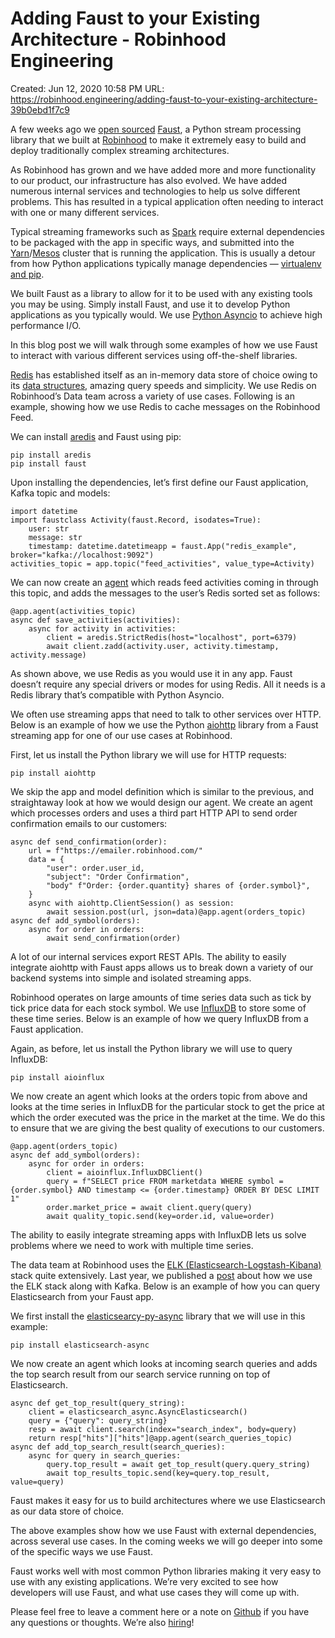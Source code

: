 # Adding Faust to your Existing Architecture - Robinhood Engineering

Created: Jun 12, 2020 10:58 PM
URL: https://robinhood.engineering/adding-faust-to-your-existing-architecture-39b0ebd1f7c9

A few weeks ago we [open sourced](https://robinhood.engineering/faust-stream-processing-for-python-a66d3a51212d) [Faust](https://github.com/robinhood/faust), a Python stream processing library that we built at [Robinhood](https://robinhood.com/) to make it extremely easy to build and deploy traditionally complex streaming architectures.

As Robinhood has grown and we have added more and more functionality to our product, our infrastructure has also evolved. We have added numerous internal services and technologies to help us solve different problems. This has resulted in a typical application often needing to interact with one or many different services.

Typical streaming frameworks such as [Spark](https://spark.apache.org/streaming/) require external dependencies to be packaged with the app in specific ways, and submitted into the [Yarn](https://hadoop.apache.org/docs/current/hadoop-yarn/hadoop-yarn-site/YARN.html)/[Mesos](http://mesos.apache.org/) cluster that is running the application. This is usually a detour from how Python applications typically manage dependencies — [virtualenv and pip](https://docs.python-guide.org/dev/virtualenvs/).

We built Faust as a library to allow for it to be used with any existing tools you may be using. Simply install Faust, and use it to develop Python applications as you typically would. We use [Python Asyncio](https://medium.freecodecamp.org/a-guide-to-asynchronous-programming-in-python-with-asyncio-232e2afa44f6) to achieve high performance I/O.

In this blog post we will walk through some examples of how we use Faust to interact with various different services using off-the-shelf libraries.

[Redis](https://redis.io/) has established itself as an in-memory data store of choice owing to its [data structures](https://redis.io/topics/data-types), amazing query speeds and simplicity. We use Redis on Robinhood’s Data team across a variety of use cases. Following is an example, showing how we use Redis to cache messages on the Robinhood Feed.

We can install [aredis](https://github.com/NoneGG/aredis) and Faust using pip:

```
pip install aredis
pip install faust
```

Upon installing the dependencies, let’s first define our Faust application, Kafka topic and models:

```
import datetime
import faustclass Activity(faust.Record, isodates=True):
    user: str
    message: str
    timestamp: datetime.datetimeapp = faust.App("redis_example", broker="kafka://localhost:9092")
activities_topic = app.topic("feed_activities", value_type=Activity)
```

We can now create an [agent](http://faust.readthedocs.io/en/latest/userguide/agents.html) which reads feed activities coming in through this topic, and adds the messages to the user’s Redis sorted set as follows:

```
@app.agent(activities_topic)
async def save_activities(activities):
    async for activity in activities:
        client = aredis.StrictRedis(host="localhost", port=6379)
        await client.zadd(activity.user, activity.timestamp, activity.message)
```

As shown above, we use Redis as you would use it in any app. Faust doesn’t require any special drivers or modes for using Redis. All it needs is a Redis library that’s compatible with Python Asyncio.

We often use streaming apps that need to talk to other services over HTTP. Below is an example of how we use the Python [aiohttp](https://aiohttp.readthedocs.io/en/stable/index.html) library from a Faust streaming app for one of our use cases at Robinhood.

First, let us install the Python library we will use for HTTP requests:

```
pip install aiohttp
```

We skip the app and model definition which is similar to the previous, and straightaway look at how we would design our agent. We create an agent which processes orders and uses a third part HTTP API to send order confirmation emails to our customers:

```
async def send_confirmation(order):
    url = f"https://emailer.robinhood.com/"
    data = {
        "user": order.user_id,
        "subject": "Order Confirmation",
        "body" f"Order: {order.quantity} shares of {order.symbol}",
    }
    async with aiohttp.ClientSession() as session:
        await session.post(url, json=data)@app.agent(orders_topic)
async def add_symbol(orders):
    async for order in orders:
        await send_confirmation(order)
```

A lot of our internal services export REST APIs. The ability to easily integrate aiohttp with Faust apps allows us to break down a variety of our backend systems into simple and isolated streaming apps.

Robinhood operates on large amounts of time series data such as tick by tick price data for each stock symbol. We use [InfluxDB](https://www.influxdata.com/) to store some of these time series. Below is an example of how we query InfluxDB from a Faust application.

Again, as before, let us install the Python library we will use to query InfluxDB:

```
pip install aioinflux
```

We now create an agent which looks at the orders topic from above and looks at the time series in InfluxDB for the particular stock to get the price at which the order executed was the price in the market at the time. We do this to ensure that we are giving the best quality of executions to our customers.

```
@app.agent(orders_topic)
async def add_symbol(orders):
    async for order in orders:
        client = aioinflux.InfluxDBClient()
        query = f"SELECT price FROM marketdata WHERE symbol = {order.symbol} AND timestamp <= {order.timestamp} ORDER BY DESC LIMIT 1"
        order.market_price = await client.query(query)
        await quality_topic.send(key=order.id, value=order)
```

The ability to easily integrate streaming apps with InfluxDB lets us solve problems where we need to work with multiple time series.

The data team at Robinhood uses the [ELK (Elasticsearch-Logstash-Kibana)](https://www.elastic.co/elk-stack) stack quite extensively. Last year, we published a [post](https://robinhood.engineering/taming-elk-4e1349f077c3) about how we use the ELK stack along with Kafka. Below is an example of how you can query Elasticsearch from your Faust app.

We first install the [elasticsearcy-py-async](https://github.com/elastic/elasticsearch-py-async) library that we will use in this example:

```
pip install elasticsearch-async
```

We now create an agent which looks at incoming search queries and adds the top search result from our search service running on top of Elasticsearch.

```
async def get_top_result(query_string):
    client = elasticsearch_async.AsyncElasticsearch()
    query = {"query": query_string}
    resp = await client.search(index="search_index", body=query)
    return resp["hits"]["hits"]@app.agent(search_queries_topic)
async def add_top_search_result(search_queries):
    async for query in search_queries:
        query.top_result = await get_top_result(query.query_string)
        await top_results_topic.send(key=query.top_result, value=query)
```

Faust makes it easy for us to build architectures where we use Elasticsearch as our data store of choice.

The above examples show how we use Faust with external dependencies, across several use cases. In the coming weeks we will go deeper into some of the specific ways we use Faust.

Faust works well with most common Python libraries making it very easy to use with any existing applications. We’re very excited to see how developers will use Faust, and what use cases they will come up with.

Please feel free to leave a comment here or a note on [Github](https://github.com/robinhood/faust) if you have any questions or thoughts. We’re also [hiring](https://careers.robinhood.com/)!